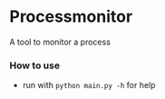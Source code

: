 # Processmonitor
A tool to monitor a process

### How to use
- run with ``` python main.py -h ``` for help

